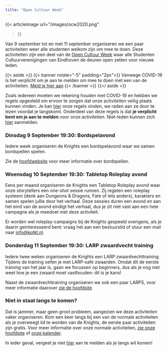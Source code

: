 ```yaml
---
title: "Open Cultuur Week"
---
```


{{< articleimage
    url="/images/ocw2020.png" 
>}}

Van 9 september tot en met 11 september organiseren we een paar activiteiten weer alle studenten welkom zijn om mee te doen.
Deze activiteiten zijn een deel van de [Open Cultuur Week](https://studentencultuur.nl/OCW/) waar alle Studenten Cultuurverenigingen van Eindhoven de deuren open zetten voor nieuwe leden.

{{< aside >}}
  {{< banner rotate="-5" padding="2px">}}
      Vanwege COVID-19 is het verplicht om je aan te melden om mee te doen met een van de activiteiten.
      <a href="https://forms.gle/f1kBn4c8SWdf1GBQ9">Meld je hier aan</a>
   {{< /banner >}}
{{</ aside >}}

Zoals iedereen moeten we rekening houden met COVID-19 en hebben we regels opgesteld om ervoor te zorgen dat onze activiteiten veilig plaats kunnen vinden.
Je kan [hier](https://beta.kotkt.nl/nextcloud/s/JpGkgdMLCGX4nHL/download) onze regels vinden, we raden aan ze door te lezen voordat je langskomt.
Onderdeel van deze regels is dat **je verplicht bent om je aan te melden** voor onze activiteiten. Niet-leden kunnen zich [hier](https://forms.gle/f1kBn4c8SWdf1GBQ9) aanmelden.

### Dinsdag 9 September 19:30: Bordspelavond

Iedere week organiseren de Knights een bordspelavond waar we samen bordspellen spelen.

Zie de [hoofdwebsite](/#boardgames) voor meer informatie over bordspellen.

### Woensdag 10 September 19:30: Tabletop Roleplay avond

Eens per maand organiseren de Knights een Tabletop Roleplay avond waar onze storytellers een one-shot sessie runnen.
Zij regelen een roleplay systeem (denk aan Dungeons & Dragons, Fate of iets anders), karakters en samen spelen jullie door het verhaal.
Deze sessies duren een avond en aan het eind van de avond eindigt het verhaal, dus je zit niet vast aan een hele campagne als je meedoet met deze activiteit.

Er worden wel roleplay-campaigns bij de Knights gespeeld overigens, als je daarin geinteresseerd bent: vraag het aan een bestuurslid of stuur een mail naar info@kotkt.nl.

### Donderdag 11 September 19:30: LARP zwaardvecht training

Iedere twee weken organiseren de Knights een LARP zwaardvechttraining.
Tijdens de training oefen je met LARP-safe zwaarden.
Omdat dit de eerste training van het jaar is, gaan we focussen op beginners, dus als je nog niet weet hoe je een zwaard moet vasthouden: dit is je kans!

Naast de zwaardvechttraining organiseren we ook een paar LARPS, voor meer informatie daarover [zie de hoofdsite](/#larp)

### Niet in staat langs te komen?

Dat is jammer, maar geen groot probleem, aangezien we deze activiteiten vaker organiseren.
Kom een keer langs bij een van de normale activiteiten als je overweegt lid te worden van de Knights, de eerste paar activiteiten zijn gratis.
Voor meer informatie over onze normale activiteiten, [zie onze hoofdsite](/) of [onze kalender](https://app.kotkt.nl/calendar/).

In ieder geval, vergeet je niet [hier](https://forms.gle/f1kBn4c8SWdf1GBQ9) aan te melden als je langs wil komen!

